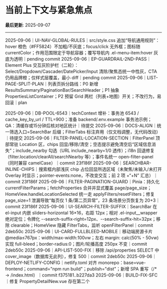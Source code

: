 # 当前上下文与紧急焦点

**最后更新**: 2025-09-07

---
 
2025-09-06｜UI-NAV-GLOBAL-RULES｜src/style.css 追加“导航通用规则”：hover 橙色（#FF5824）不加粗/不灰底；focus/click 无外框；图标随 currentColor；作用范围限定于导航容器；覆写导航内 .el-menu-item:hover 灰底为透明｜pending commit
2025-09-06｜EP-GUARDRAIL-2ND-PASS｜Element Plus 交互灰阶护栏（二轮）：Select/Dropdown/Cascader/DatePicker/Input 清除/聚焦态统一中性灰，CTA 仍用品牌橙；仅样式层覆盖，最小 diff｜pending commit
2025-09-06｜LIST-PAGE-SPLIT-PLAN｜列表页拆分路线：P0 新增 ResultsSummary/PaginationBar/SearchHeader；P1 抽象 PropertiesListContainer；P2 预留 Grid 两栏（列表+地图）开关；不改行为，易回滚｜plan

 
2025-09-06｜DB-POOL-6543｜techContext 增补：事务池 6543 / cache_key_by_url / TTL=900；准备 backend/.env.example 事务池示例；QA：清缓存或15分钟后核对地区统计｜待提交
2025-09-06｜DOCS-ALIGN｜统一筛选入口=SearchBar 后缀；FilterTabs 标注弃用（仅文档调整，无代码改动）｜待提交
2025-09-06｜FILTER-PANEL-LOCATION-SECTION｜FilterPanel 顶部常驻 Location 区，chips 回显/移除/清空；空态提示避免清空后“区域信息消失”；include_nearby 勾选（URL include_nearby=1/0 透传）；i18n 回退修复（filter.location/clearAll/searchNearby 等）；事件名统一 open-filter-panel（同时兼容 camelCase）｜commit 23f186f
2025-09-06｜SEARCHBAR-INLINE-CHIPS｜搜索框内部浅灰 chip 占位回显所选区域（未聚焦/未输入/未打开 Overlay 时显示；pointer-events:none，不改变交互；前 2 项 +“+N” 汇总）｜commit 23f186f
2025-09-06｜FILTER-PAGINATION-GUARD｜Pinia：持久化 currentFilterParams；fetchProperties 合并并显式覆盖 page/page_size；HomeView.handleLocationSelected 统一走 applyFilters/resetFilters；修复 page_size=1 泄漏导致“每页仅 1 条/第二页异常”，23 条场景分页恢复为 20+3｜commit 23f186f
2025-09-06｜UI-SEARCH-FILTER-SUFFIX｜SearchBar 在 el-input 内嵌 sliders-horizontal 16×16，右距 12px；相对 .el-input__wrapper 绝对定位；令牌化 --search-suffix-right=12px、--search-suffix-hit=32px；移除 clearable；HomeView 隐藏 FilterTabs，监听 openFilterPanel｜commit 2deb50c
2025-09-06｜UI-CARD-FULLBLEED-MOBILE｜移动端房源卡片 @media≤767px：width/max-width:100vw；左右 margin: calc(50% - 50vw) 实现 full-bleed；border-radius:0；图片/轮播高度 250px 不变｜commit 2deb50c
2025-09-06｜API-LIST-500-FIX｜移除 /api/properties SELECT 中 cover_image（数据库无此列），修复 500｜commit 2deb50c
2025-09-06｜DEPLOY-NETLIFY-CONFIG｜netlify.toml 对齐 monorepo：base=vue-frontend；command="npm run build"；publish="dist"；新增 SPA 重写（/* → /index.html）｜commit f375181..b227da3
2025-09-06｜BUILD-FIX-SFC｜修复 PropertyDetailNew.vue 存在第二个 <template> 导致 Vite 构建失败；删除冗余模板块，保持单模板规范｜commit f375181..b227da3
2025-09-06｜UI-ICON-LIB｜恢复详情页 lucide-vue-next 图标库，新增依赖；移除临时 Element Plus 图标替换，维持全站图标一致性｜commit f375181..b227da3

2025-09-05｜PATCH-FILTER-MIN｜移除筛选失败时的本地回退递归；统一计数入口为 store.getFilteredCount；不改后端契约；影响文件 FilterPanel.vue / stores/properties.js｜commit 504304d（range dc68225..504304d）
2025-09-05｜DOC-FILTER-PLAN｜新增 docs/filter-upgrade-plan.md：筛选功能与面板升级技术方案；仅文档，无代码改动
2025-09-05｜DOCS-ALIGN｜对齐 Memory Bank：更新 /api/directions 为“后端 Google Directions（生产）+ Haversine 回退”，统一详情缓存 30min；纯文档，无代码改动
2025-09-05｜UI-PILL-COUNTER｜复刻图片计数器样式（min-width 118px、22×22 徽标、two-digits 胶囊、tabular-nums），模板支持 99+；纯样式与模板微调
2025-09-05｜API-CLEANUP｜移除 api.js 未使用的本地通勤估算函数（calculateDistance/estimateCommute/parseCoordinates），消除 ESLint 警告；统一依赖后端 Google Directions
2025-09-05｜DOCS-ALIGN-FINAL｜对齐通勤策略“后端 Google Directions（生产）+ Haversine 回退；前端无本地估算”，去重 systemPatterns，更新 INDEX 与 .clinerules（协作流程第8节）；纯文档与规则，零逻辑改动
2025-09-05｜FILTER-EXPERIENCE-STACK｜V1→V2 参数映射兼容层（开关 enableFilterV2= false 默认关闭）、错误 Toast（快速失败、无本地估算）、URL Query 同步（读写、刷新/直链可复现）、FilterPanel 文案 i18n 抽离（轻量 $t，默认 zh-CN）、postcodes 前端区分 suburbs/postcodes 并透传、mounted 期 propertiesStore 作用域修复、性能埋点（>800ms 警告）；影响文件：src/stores/properties.js / src/components/FilterPanel.vue / src/i18n/index.js / src/main.js｜commit d78d6def
2025-09-05｜UI-FILTER-ENTRY-UNIFY｜PC/移动端统一仅保留“筛选”入口；FilterTabs 隐藏所有下拉，仅作触发器；撤回 SearchBar 移动端“筛选”按钮；HomeView 统一绑定 toggleFullPanel ↔ FilterPanel v-model；保留步长=50、车位 any/1/2/3+、'0'→Any 兼容｜commit 6926962（文件：FilterTabs.vue / SearchBar.vue / HomeView.vue）

2025-09-07｜EP-GUARDRAIL-FOCUS-GLOBAL｜src/style.css 新增全站“焦点可见性基线”：重置 UA outline；输入类控件仅在 :focus-visible 时显示中性灰 ring（令牌化）；按钮/链接默认不显示 ring；对导航/标题动作区/卡片图标按钮做场景兜底；统一移除 Element Plus :focus outline；提供 .focus-visible-ring 作为个别按钮启用灰 ring 的开关｜pending commit
2025-09-07｜LIST-H1-HEADER-BAR｜HomeView.vue 新增“标题区”三段式（面包屑 → H1 → 操作行），H1 英文句式与 suburb/postcode/total 数据映射，右侧 Sort 用 IconSort + 文案触发下拉，左侧 Property alert 占位（IconBell + Switch）；390 视口像素对齐参考站；不改数据流，易回滚｜pending commit
2025-09-07｜ICON-ADD｜新增 IconSort.vue / IconBell.vue（SVG 组件化；stroke: currentColor；size 可配；ariaLabel 可配），统一图标系统供 SearchBar/标题区/导航等复用｜pending commit
2025-09-07｜FILTER-TABS-PC-RETURN｜PC 恢复 FilterTabs 作为 FilterPanel 锚点入口；FilterTabs 不再直接改筛选值，仅 emit('requestOpen', { section }); HomeView 接入 @requestOpen 与 v-model；移动端仍仅保留“筛选”主按钮｜pending commit
2025-09-07｜PROFILEVIEW-ESLINT-FIX｜修复 ProfileView.vue 注释中包含 “*/” 导致的解析错误；移除未使用变量与导入；catch 去除未使用参数；零业务改动与零视觉变化｜pending commit

2025-09-07｜MB-ALIGN-SNAPSHOT｜activeContext 单行快照：对齐 Memory Bank 流程（仅文档；零代码改动）；触发：出现架构/契约决策或首个相关 commit 后同步 progress/systemPatterns；来源：无提交/流程对齐｜pending commit

## 当前项目运行状态

### 服务状态

- ✅ Vue前端: `http://localhost:5173` - 虚拟DOM + 响应式系统
- ✅ Python后端: `http://localhost:8000` - FastAPI + GraphQL
- ✅ 数据库连接: 正常
- ✅ 后端API密钥: `GOOGLE_MAPS_API_KEY` 已在 `.env` 文件中正确配置 (2025-09-04)
- ✅ **通勤时间计算**: P0/P1 修复已于 2025-09-04 验证通过，前端正确调用后端 API。

---

## 当前无阻塞问题

所有核心功能均按预期运行。

---

## 下一步行动 (Next Action)

1. 用户筛选体验优化，参考 zillow 的桌面PC 端

### 计划中（未来开始，非优先）

1. **[国际化] 引入i18n框架**: 集成 `vue-i18n`，并将 `ProfileView.vue` 和 `PropertyDetail.vue` 中的硬编码中文抽离。
2. **[组件化] 抽象核心组件**: 将 `PropertyCard.vue` 中的按钮、标签等元素抽象为可复用的基础组件。
3. **[样式] 统一设计令牌使用（已完成 2025-09-03）**: 已集中改造 `PropertyDetail.vue`，将关键硬编码颜色/边框/过渡替换为全局 tokens（`var(--color-text-*)`, `var(--color-border-default)` 等），并将页面背景统一为 `var(--color-bg-page)`；全局 `src/style.css` 补齐详情页引用但缺失的设计令牌（如 `--space-*`, `--bg-*`, `--shadow-xs` 等），统一 ≥1200px 下容器宽度与左右 32px 内边距。

---

![1757215696837](image/activeContext/1757215696837.png)![1757215736988](image/activeContext/1757215736988.png)![1757216008604](image/activeContext/1757216008604.png)## 开发提醒

### 代码质量

- **注释规范**: 遵循CODE_COMMENT_RULES.md - 只解释原因，不解释结果
- **文档维护**: 每次主要变更后更新相关 memory-bank 文件
- **API接口**: 参考API_ENDPOINTS.md确认接口格式和字段名称

### 调试套件

- **终端测试**: 使用 `curl` 检查API端点和响应格式
- **浏览器工具**: 使用Vue DevTools检查Pinia状态和组件渲染
- **数据库检查**: 使用postgresql控制台验证查询性能
- **缓存控制**: 测试环境可调用 `/api/cache/invalidate` 进行选择性失效（仅测试/管理员上下文启用）
